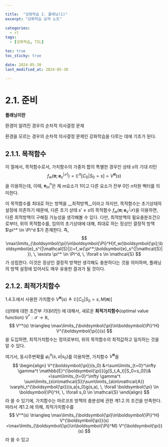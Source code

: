 ```yaml
---

title:  "강화학습 2. 플래닝(1)"
excerpt: "강화학습 요약 노트"

categories:
  - rl
tags:
  - [강화학습, TIL]

toc: true
toc_sticky: true

date: 2024-05-30
last_modified_at: 2024-05-30

---
```


# 2.1. 준비

__플래닝이란__

환경이 알려진 경우의 순차적 의사결정 문제

환경을 모르는 경우의 순차적 의사결정 문제인 강화학습을 다루는 데에 기초가 된다.

## 2.1.1. 목적함수

이 절에서, 목적함수로서, 가치함수의 가중치 합의 특별한 경우인 상태 $s$의 기대 리턴
$$
f_w(\boldsymbol{\pi};\boldsymbol{e}_s^{|\mathcal{S}|}) = \mathbb{E}^{\pi}[C_0|S_0=s]=V^{\boldsymbol{\pi}}(s)
$$
을 이용하는데, 이때, $\boldsymbol{e}_m^n$은 제 $m$요소가 $1$이고 다른 요소가 전부 $0$인 $n$차원 벡터를 의미한다.

이 목적함수를 최대로 하는 방책을 __최적방책__이라고 하지만, 목적함수는 초기상태의 설정에 의존하기 때문에, 다른 초기 상태 $s' \neq s$의 목적함수 $f_w(\boldsymbol{\pi};\boldsymbol{e}_{s'}^|\mathcal{S})$을 이용하면, 다른 최적방책이 구해질 가능성을 생각해볼 수 있다. 다만, 최적방책의 필요충분조건으로부터, 위의 목적함수를, 임의의 초기상태에 대해, 최대로 하는 정상인 결정적 방책 $\pi^* \in \Pi^d $가 존재한다. 즉,
$$
\max\limits_{\boldsymbol{\pi}\in\boldsymbol{\Pi}^H}f_w(\boldsymbol{\pi};\boldsymbol{e}_s^{|\mathcal{S}|})=f_w(\pi^*;\boldsymbol{e}_s^{|\mathcal{S}|}), \, \exists \pi^* \in \Pi^d, \, \forall s \in \mathcal{S}
$$
가 성립한다. 이것은 정상인 결정적 방책만 생각해도 충분하다는 것을 의미하며, 플래닝의 방책 설정에 있어서도 매우 유용한 결과가 될 것이다. 



## 2.1.2. 최적가치함수

1.4.3.에서 사용한 가치함수 $V^{\boldsymbol{\pi}}(s)\triangleq \mathbb{E}[C_0|S_0=s, M(\boldsymbol{\pi})]$

(상태에 대한 조건부 기대리턴) 에 대해서, 새로운 __최적가치함수__(optimal value function) $V^* : \mathcal{S} \rightarrow \mathbb{R},$
$$
V^*(s) \triangleq \max\limits_{\boldsymbol{\pi}\in\boldsymbol{\Pi}^H} V^{\boldsymbol{\pi}}(s)
$$
을 도입하면, 최적가치함수는 정의로부터, 위의 목적함수의 최적값하고 일치하는 것을 알 수 있다.

여기서, 동시주변확률 $\varphi_t^{\pi}(s,a|s_0)$를 이용하면, 가치함수 $V^{\boldsymbol{\pi}}$을
$$
\begin{align}  V^{\boldsymbol{\pi}}(s_0) &=\sum\limits_{t=0}^\infty \gamma^t \mathbb{E}^{\boldsymbol{\pi}}[g(S_t,A_t)|S_0=s_0]\\&
=\sum\limits_{t=0}^\infty \gamma^t \sum\limits_{s\in\mathcal{S}}\sum\limits_{a\in\mathcal{A}} \varphi_t^{\boldsymbol{\pi}}(s,a|s_0)g(s,a), \, \forall \boldsymbol{\pi} \in \boldsymbol{\Pi}^H, \, \forall s_0 \in \mathcal{S} \end{align}
$$
라 쓸 수 있기에, 가치함수는 마르코프 방책의 충분성에 관한 계1.2.의 조건을 만족한다. 따라서 계1.2.에 의해, 최적가치함수를
$$
V^*(s) \triangleq \max\limits_{\boldsymbol{\pi}\in\boldsymbol{\Pi}^H} V^{\boldsymbol{\pi}}(s) =\max\limits_{\boldsymbol{\pi}\in\boldsymbol{\Pi}^M} V^{\boldsymbol{\pi}}(s)
$$
라 쓸 수 있고

